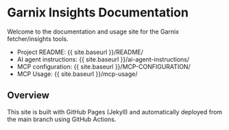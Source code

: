 # Garnix Insights Documentation

Welcome to the documentation and usage site for the Garnix fetcher/insights tools.

- Project README: {{ site.baseurl }}/README/
- AI agent instructions: {{ site.baseurl }}/ai-agent-instructions/
- MCP configuration: {{ site.baseurl }}/MCP-CONFIGURATION/
- MCP Usage: {{ site.baseurl }}/mcp-usage/

## Overview

This site is built with GitHub Pages (Jekyll) and automatically deployed from the main branch using GitHub Actions.

